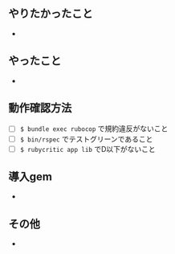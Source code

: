 やりたかったこと
---
- 

やったこと
----
- 

動作確認方法
---
- [ ] `$ bundle exec rubocop` で規約違反がないこと
- [ ] `$ bin/rspec` でテストグリーンであること
- [ ] `$ rubycritic app lib` でD以下がないこと

導入gem
---
- 

その他
---
- []()
